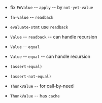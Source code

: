 - fix `FnValue` -- `apply` -- by `not-yet-value`

- `fn-value` -- `readback`
- `evaluate-stmt` use `readback`

- `Value` -- `readback` -- can handle recursion

- `Value` -- `equal`
- `Value` -- `equal` -- can handle recursion

- `(assert-equal)`
- `(assert-not-equal)`

- `ThunkValue` -- for call-by-need
- `ThunkValue` -- has `cache`
